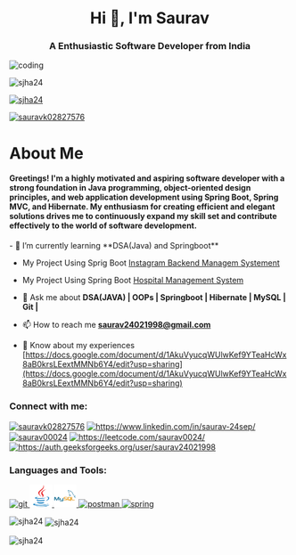 
<h1 align="center">Hi 👋, I'm Saurav</h1>
<h3 align="center">A Enthusiastic Software Developer from India</h3>
<img style="text-align: center"
 alt="coding" width="900" src="https://camo.githubusercontent.com/cae12fddd9d6982901d82580bdf321d81fb299141098ca1c2d4891870827bf17/68747470733a2f2f6d69726f2e6d656469756d2e636f6d2f6d61782f313336302f302a37513379765349765f7430696f4a2d5a2e676966">
<p align="left"> <img src="https://komarev.com/ghpvc/?username=sjha24&label=Profile%20views&color=0e75b6&style=flat" alt="sjha24" /> </p>

<p align="left"> <a href="https://github.com/ryo-ma/github-profile-trophy"><img src="https://github-profile-trophy.vercel.app/?username=sjha24" alt="sjha24" /></a> </p>

<p align="left"> <a href="https://twitter.com/sauravk02827576" target="blank"><img src="https://img.shields.io/twitter/follow/sauravk02827576?logo=twitter&style=for-the-badge" alt="sauravk02827576" /></a> </p>
<H1>About Me</h1>
<h4>Greetings! I'm a highly motivated and aspiring software developer with a strong foundation in Java programming,
 object-oriented design principles, and web application development using Spring Boot,
 Spring MVC, and Hibernate. My enthusiasm for creating efficient and elegant solutions drives me to continuously 
expand my skill set and contribute effectively to the world of software development.</h4>
- 🌱 I’m currently learning **DSA(Java) and Springboot**

- My Project Using Sprig Boot [Instagram Backend Managem Systement](https://github.com/sjha24/InstagramBackend)

- My Project Using Spring Boot [Hospital Management System](https://github.com/sjha24/DoctorAppBackend)

- 💬 Ask me about **DSA(JAVA) | OOPs | Springboot | Hibernate | MySQL | Git |**

- 📫 How to reach me **saurav24021998@gmail.com**

- 📄 Know about my experiences [https://docs.google.com/document/d/1AkuVyucqWUlwKef9YTeaHcWx8aB0krsLEextMMNb6Y4/edit?usp=sharing](https://docs.google.com/document/d/1AkuVyucqWUlwKef9YTeaHcWx8aB0krsLEextMMNb6Y4/edit?usp=sharing)

<h3 align="left">Connect with me:</h3>
<p align="left">
<a href="https://twitter.com/sauravk02827576" target="blank"><img align="center" src="https://raw.githubusercontent.com/rahuldkjain/github-profile-readme-generator/master/src/images/icons/Social/twitter.svg" alt="sauravk02827576" height="30" width="40" /></a>
<a href="https://linkedin.com/in/https://www.linkedin.com/in/saurav-24sep/" target="blank"><img align="center" src="https://raw.githubusercontent.com/rahuldkjain/github-profile-readme-generator/master/src/images/icons/Social/linked-in-alt.svg" alt="https://www.linkedin.com/in/saurav-24sep/" height="30" width="40" /></a>
<a href="https://www.hackerrank.com/saurav00024" target="blank"><img align="center" src="https://raw.githubusercontent.com/rahuldkjain/github-profile-readme-generator/master/src/images/icons/Social/hackerrank.svg" alt="saurav00024" height="30" width="40" /></a>
<a href="https://www.leetcode.com/https://leetcode.com/saurav0024/" target="blank"><img align="center" src="https://raw.githubusercontent.com/rahuldkjain/github-profile-readme-generator/master/src/images/icons/Social/leet-code.svg" alt="https://leetcode.com/saurav0024/" height="30" width="40" /></a>
<a href="https://auth.geeksforgeeks.org/user/https://auth.geeksforgeeks.org/user/saurav24021998" target="blank"><img align="center" src="https://raw.githubusercontent.com/rahuldkjain/github-profile-readme-generator/master/src/images/icons/Social/geeks-for-geeks.svg" alt="https://auth.geeksforgeeks.org/user/saurav24021998" height="30" width="40" /></a>
</p>

<h3 align="left">Languages and Tools:</h3>
<p align="left"> <a href="https://git-scm.com/" target="_blank" rel="noreferrer"> <img src="https://www.vectorlogo.zone/logos/git-scm/git-scm-icon.svg" alt="git" width="40" height="40"/> </a> <a href="https://www.java.com" target="_blank" rel="noreferrer"> <img src="https://raw.githubusercontent.com/devicons/devicon/master/icons/java/java-original.svg" alt="java" width="40" height="40"/> </a> <a href="https://www.mysql.com/" target="_blank" rel="noreferrer"> <img src="https://raw.githubusercontent.com/devicons/devicon/master/icons/mysql/mysql-original-wordmark.svg" alt="mysql" width="40" height="40"/> </a> <a href="https://postman.com" target="_blank" rel="noreferrer"> <img src="https://www.vectorlogo.zone/logos/getpostman/getpostman-icon.svg" alt="postman" width="40" height="40"/> </a> <a href="https://spring.io/" target="_blank" rel="noreferrer"> <img src="https://www.vectorlogo.zone/logos/springio/springio-icon.svg" alt="spring" width="40" height="40"/> </a> </p>

<p><img align="left" src="https://github-readme-stats.vercel.app/api/top-langs?username=sjha24&show_icons=true&locale=en&layout=compact" alt="sjha24" /></p>

<p>&nbsp;<img align="center" src="https://github-readme-stats.vercel.app/api?username=sjha24&show_icons=true&locale=en" alt="sjha24" /></p>

<p><img align="center" src="https://github-readme-streak-stats.herokuapp.com/?user=sjha24&" alt="sjha24" /></p>

